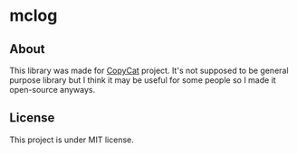 # mclog
## About
This library was made for [CopyCat](https://github.com/quick-898/copycat) project. It's not supposed to be general purpose library but I think it may be useful for some people so I made it open-source anyways.

## License
This project is under MIT license.
